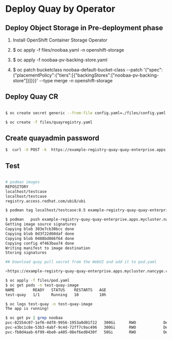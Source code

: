# Deploy Quay by Operator

## Deploy Object Storage in Pre-deployment phase

1. Install OpenShift Container Storage Operator

2. $ oc apply -f files/noobaa.yaml -n openshift-storage

3. $ oc apply -f noobaa-pv-backing-store.yaml

4. $ oc patch bucketclass noobaa-default-bucket-class --patch '{"spec":{"placementPolicy":{"tiers":[{"backingStores":["noobaa-pv-backing-store"]}]}}}' --type merge -n openshift-storage

## Deploy Quay CR

~~~bash

$ oc create secret generic --from-file config.yaml=./files/config.yaml init-config-bundle-secret

$ oc create -f files/quayregistry.yaml

~~~

## Create quayadmin password

~~~bash
$  curl -X POST -k  https://example-registry-quay-quay-enterprise.apps.docs.quayteam.org/api/v1/user/initialize --header 'Content-Type: application/json' --data '{ "username": "quayadmin", "password":"<your password>", "email": "quayadmin@example.com", "access_token": true}'

~~~

## Test

~~~bash

# podman images
REPOSITORY                                                                                 TAG     IMAGE ID       CREATED        SIZE
localhost/testcase                                                                         8.5.1   92f641dc8eeb   7 weeks ago    414 MB
localhost/testcase                                                                         8.5     4f463baa747c   7 weeks ago    413 MB
registry.access.redhat.com/ubi8/ubi                                                        8.5     cc0656847854   2 months ago   235 MB

$ podman tag localhost/testcase:8.5 example-registry-quay-quay-enterprise.apps.mycluster.nancyge.com/gcg-shift/pub/test-ping:1.0

$ podman   push example-registry-quay-quay-enterprise.apps.mycluster.nancyge.com/gcg-shift/pub/test-ping:1.0 --creds 'quayadmin:<password>'
Getting image source signatures
Copying blob 303e7cb30bcc done
Copying blob 0d3f22d60daf done
Copying blob 0488bd866f64 done
Copying config 4f463baa74 done
Writing manifest to image destination
Storing signatures

## Download quay pull secret from the WebUI and add it to pod.yaml

<https://example-registry-quay-quay-enterprise.apps.mycluster.nancyge.com/user/quayadmin?tab=settings> Docker CLI Password -> Kubernetes Secrets -> View and Download the secret.yaml

$ oc apply -f files/pod.yaml
$ oc get pods -n test-quay-image
NAME        READY   STATUS    RESTARTS   AGE
test-quay   1/1     Running   10         10h

$ oc logs test-quay -n test-quay-image
The app is running!

$ oc get pv | grep noobaa
pvc-82554c07-1ef6-4df8-9956-1953a0d01f22   300Gi      RWO            Delete           Bound    openshift-storage/noobaa-pv-backing-store-noobaa-pvc-66e12faa      gp2                     12h
pvc-e3bc1c8e-53b3-4abf-9c4d-72ff7c9ac496   300Gi      RWO            Delete           Bound    openshift-storage/noobaa-pv-backing-store-noobaa-pvc-3cd9b132      gp2                     12h
pvc-fb0d4aab-6f99-4be0-a405-08ef6ed0430f   50Gi       RWO            Delete           Bound    openshift-storage/db-noobaa-db-pg-0
~~~
